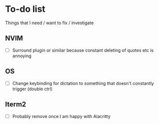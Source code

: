 # To-do list

Things that I need / want to fix / investigate

## NVIM

- [ ] Surround plugin or similar because constant deleting of quotes etc is annoying

## OS

- [ ] Change keybinding for dictation to something that doesn't constantly trigger (double ctrl)

## Iterm2

- [ ] Probably remove once I am happy with Alacritty
